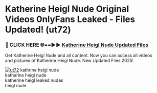 # Katherine Heigl Nude Original Videos 0nlyFans Leaked - Files Updated! (ut72)

<h3>🔴 CLICK HERE 🌐==►► <a href="https://tinyurl.com/yc6ubb5a" rel="nofollow">Katherine Heigl Nude Updated Files</a></h3>

Get Katherine Heigl Nude and all content. Now you can access all videos and pictures of Katherine Heigl Nude. New Updated Files 2025!

[![ut72](https://i.imgur.com/7eu0CRL.gif)](https://tinyurl.com/yc6ubb5a)
kathrine heigl nude<br>
katharine heigl nude<br>
katherine heigl leaked nudes<br>
heigl nude
